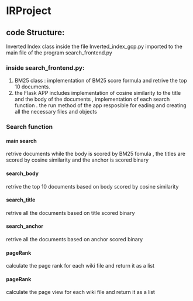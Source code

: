 # IRProject

## code Structure:
Inverted Index class inside the file Inverted_index_gcp.py imported to the main file of the program search_frontend.py


### inside search_frontend.py:
1. BM25 class : implementation of BM25 score formula and retrive the top 10 documents.
2. the Flask APP includes implementation of cosine similarity to the title and the body of the documents , implementation of each search function .
the run method of the app resposible for eading and creating all the necessary files and objects

### Search function
#### main search
retrive documents while the body is scored by BM25 fomula , the titles are scored by cosine similarity and the anchor is scored binary
#### search_body
retrive the top 10 documents based on body scored by cosine similarity
#### search_title
retrive all the documents based on title scored binary
#### search_anchor
retrive all the documents based on anchor scored binary
#### pageRank
calculate the page rank for each wiki file and return it as a list
#### pageRank
calculate the page view for each wiki file and return it as a list
